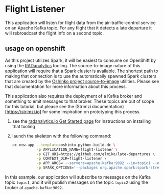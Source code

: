 # Flight Listener

This application will listen for flight data from the air-traffic-control
service on an Apache Kafka topic. For any flight that it detects a late
departure it will rebroadcast the flight info on a second topic.

## usage on openshift

As this project utilizes Spark, it will be easiest to consume on OpenShift by
using the [RADanalytics](https://radanalytics.io) tooling. The source-to-image
nature of this application will require that a Spark cluster is available. The
shortest path to making that connection is to use the automatically spawned
Spark clusters that are created by the
[Oshinko project source-to-image](https://github.com/radanalyticsio/oshinko-s2i)
utilities. Please see that documentation for more information about this
process.

This application also requires the deployment of a Kafka broker and something
to emit messages to that broker. These topics are out of scope for this
tutorial, but please see the (Strimzi documentation)[https://strimzi.io]
for some inspiration on prototyping this process.

1. see the [radanalytics.io Get Started page](https://radanalytics.io/get-started)
   for instructions on installing that tooling

1. launch the skeleton with the following command:
   ```bash
   oc new-app --template=oshinko-python-build-dc \
              -p APPLICATION_NAME=flight-listener \
              -p GIT_URI=https://github.com/elmiko/late-departures \
              -p CONTEXT_DIR=flight-listener \
              -p APP_ARGS='--servers=apache-kafka:9092 --in=topic1 --out=topic2'  \
              -p SPARK_OPTIONS='--packages org.apache.spark:spark-streaming-kafka-0-8_2.11:2.1.0'
   ```

In this example, our application will subscribe to messages on the Kafka topic
`topic1`, and it will publish messages on the topic `topic2` using the broker
at `apache-kafka:9092`.
